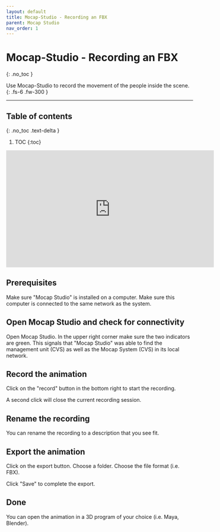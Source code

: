 ```yaml
---
layout: default
title: Mocap-Studio - Recording an FBX
parent: Mocap Studio
nav_order: 1
---
```


# Mocap-Studio - Recording an FBX
{: .no_toc }

Use Mocap-Studio to record the movement of the people inside the scene.
{: .fs-6 .fw-300 }



---
## Table of contents
{: .no_toc .text-delta }

1. TOC
{:toc}


<iframe width="560" height="315" src="https://www.youtube.com/embed/5m-6Mp5ea3c" frameborder="0" allowfullscreen></iframe>


## Prerequisites
Make sure "Mocap Studio" is installed on a computer.
Make sure this computer is connected to the same network as the system.

## Open Mocap Studio and check for connectivity
Open Mocap Studio. In the upper right corner make sure the two indicators are green.
This signals that "Mocap Studio" was able to find the management unit (CVS) as well as the Mocap System (CVS) in its local network.

## Record the animation 

Click on the "record" button in the bottom right to start the recording.

A second click will close the current recording session.

## Rename the recording

You can rename the recording to a description that you see fit.

## Export the animation
Click on the export button. Choose a folder. Choose the file format (i.e. FBX).

Click "Save" to complete the export.

## Done
You can open the animation in a 3D program of your choice (i.e. Maya, Blender).
